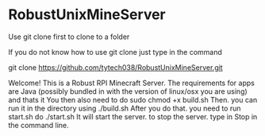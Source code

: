 # RobustUnixMineServer
Use git clone first to clone to a folder

If you do not know how to use git clone just type in the command 

git clone https://github.com/tytech038/RobustUnixMineServer.git

Welcome! This is a Robust RPI Minecraft Server. The requirements for apps are Java (possibly bundled in with the version of linux/osx you are using) and thats it
You then also need to do sudo chmod +x build.sh
Then. you can run it in the directory using ./build.sh
After you do that. you need to run start.sh do ./start.sh
It will start the server. to stop the server. type in Stop in the command line.

